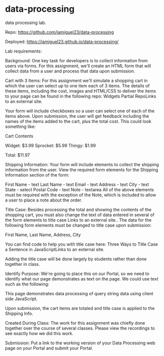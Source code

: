 # data-processing

data processing lab.

Repo:
<https://github.com/jamiguel23/data-processing>

Deployed:
<https://jamiguel23.github.io/data-processing/>

Lab requirements:

Background: One key task for developers is to collect information from users via forms. For this assignment, we'll create an HTML form that will collect data from a user and process that data upon submission.

Cart with 3 Items:  For this assignment we'll simulate a shopping cart in which the user can select up to one item each of 3 items.  The details of these items, including the cost, images and HTML/CSS to deliver the items to your page can be found in the following repo: Widgets Partial RepoLinks to an external site.

Your form will include checkboxes so a user can select one of each of the items above. Upon submission, the user will get feedback including the names of the items added to the cart, plus the total cost.  This could look something like:

Cart Contents

Widget: $3.99
Sprocket: $5.99
Thingy: $1.99

Total: $11.97

Shipping Information: Your form will include elements to collect the shipping information from the user.  View the required form elements for the Shipping Information section of the form:

First Name - text
Last Name - text
Email - text
Address - text
City - text
State - select
Postal Code -  text
Note - textarea
All of the above elements must be required with the exception of the Note, which is included to allow a user to place a note about the order.

Title Case: Besides processing the total and showing the contents of the shopping cart, you must also change the text of data entered in several of the form elements to title case Links to an external site..  The data for the following form elements must be changed to title case upon submission:

First Name, Last Name, Address, City

You can find code to help you with title case here: Three Ways to Title Case a Sentence in JavaScriptLinks to an external site.

Adding the title case will be done largely by students rather than done together in class.

Identify Purpose: We're going to place this on our Portal, so we need to identify what our page demonstrates as text on the page.  We could use text such as the following:

This page demonstrates data processing of query string data using client side JavaScript.

Upon submission, the cart items are totaled and title case is applied to the Shipping Info.

Created During Class: The work for this assignment was chiefly done together over the course of several classes.  Please view the recordings to see exactly how we did this work.

Submission: Put a link to the working version of your Data Processing web page on your Portal and submit your Portal.
